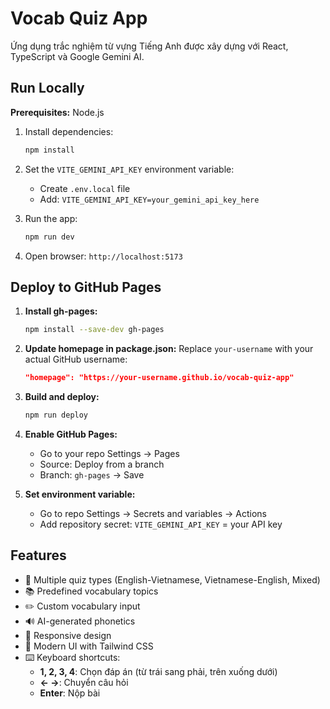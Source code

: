 # Vocab Quiz App

Ứng dụng trắc nghiệm từ vựng Tiếng Anh được xây dựng với React, TypeScript và Google Gemini AI.

## Run Locally

**Prerequisites:** Node.js

1. Install dependencies:
   ```bash
   npm install
   ```

2. Set the `VITE_GEMINI_API_KEY` environment variable:
   - Create `.env.local` file
   - Add: `VITE_GEMINI_API_KEY=your_gemini_api_key_here`

3. Run the app:
   ```bash
   npm run dev
   ```

4. Open browser: `http://localhost:5173`

## Deploy to GitHub Pages

1. **Install gh-pages:**
   ```bash
   npm install --save-dev gh-pages
   ```

2. **Update homepage in package.json:**
   Replace `your-username` with your actual GitHub username:
   ```json
   "homepage": "https://your-username.github.io/vocab-quiz-app"
   ```

3. **Build and deploy:**
   ```bash
   npm run deploy
   ```

4. **Enable GitHub Pages:**
   - Go to your repo Settings → Pages
   - Source: Deploy from a branch
   - Branch: `gh-pages` → Save

5. **Set environment variable:**
   - Go to repo Settings → Secrets and variables → Actions
   - Add repository secret: `VITE_GEMINI_API_KEY` = your API key

## Features

- 🎯 Multiple quiz types (English-Vietnamese, Vietnamese-English, Mixed)
- 📚 Predefined vocabulary topics
- ✏️ Custom vocabulary input
- 🔊 AI-generated phonetics
- 📱 Responsive design
- 🎨 Modern UI with Tailwind CSS
- ⌨️ Keyboard shortcuts:
  - **1, 2, 3, 4**: Chọn đáp án (từ trái sang phải, trên xuống dưới)
  - **← →**: Chuyển câu hỏi
  - **Enter**: Nộp bài
